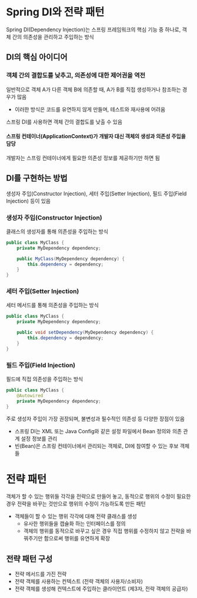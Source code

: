 # Spring DI와 전략 패턴
Spring DI(Dependency Injection)는 스프링 프레임워크의 핵심 기능 중 하나로, 객체 간의 의존성을 관리하고 주입하는 방식

## DI의 핵심 아이디어
### 객체 간의 결합도를 낮추고, 의존성에 대한 제어권을 역전
일반적으로 객체 A가 다른 객체 B에 의존할 때, A가 B를 직접 생성하거나 참조하는 경우가 많음
+ 이러한 방식은 코드를 유연하지 않게 만들며, 테스트와 재사용에 어려움

스프링 DI를 사용하면 객체 간의 결합도를 낮출 수 있음
#### 스프링 컨테이너(ApplicationContext)가 개발자 대신 객체의 생성과 의존성 주입을 담당
개발자는 스프링 컨테이너에게 필요한 의존성 정보를 제공하기만 하면 됨

## DI를 구현하는 방법
생성자 주입(Constructor Injection), 세터 주입(Setter Injection), 필드 주입(Field Injection) 등이 있음

### 생성자 주입(Constructor Injection)
클래스의 생성자를 통해 의존성을 주입하는 방식
```java
public class MyClass {
    private MyDependency dependency;

    public MyClass(MyDependency dependency) {
        this.dependency = dependency;
    }
}
```
### 세터 주입(Setter Injection)
세터 메서드를 통해 의존성을 주입하는 방식
```java
public class MyClass {
    private MyDependency dependency;

    public void setDependency(MyDependency dependency) {
        this.dependency = dependency;
    }
}
```
### 필드 주입(Field Injection)
필드에 직접 의존성을 주입하는 방식
```java
public class MyClass {
    @Autowired
    private MyDependency dependency;
}
```
주로 생성자 주입이 가장 권장되며, 불변성과 필수적인 의존성 등 다양한 장점이 있음

+ 스프링 DI는 XML 또는 Java Config와 같은 설정 파일에서 Bean 정의와 의존 관계 설정 정보를 관리
+ 빈(Bean)은 스프링 컨테이너에서 관리되는 객체로, DI에 참여할 수 있는 후보 객체들


# 전략 패턴
객체가 할 수 있는 행위들 각각을 전략으로 만들어 놓고, 동적으로 행위의 수정이 필요한 경우 전략을 바꾸는 것만으로 행위의 수정이 가능하도록 만든 패턴

+ 객체들이 할 수 있는 행위 각각에 대해 전략 클래스를 생성
  + 유사한 행위들을 캡슐화 하는 인터페이스를 정의
  + 객체의 행위를 동적으로 바꾸고 싶은 경우 직접 행위를 수정하지 않고 전략을 바꿔주기만 함으로써 행위를 유연하게 확장
## 전략 패턴 구성
+ 전략 메서드를 가진 전략
+ 전략 객체를 사용하는 컨텍스트 (전략 객체의 사용자/소비자)
+ 전략 객체를 생성해 컨텍스트에 주입하는 클라이언트 (제3자, 전략 객체의 공급자)
